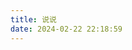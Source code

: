 ```yaml
---
title: 说说
date: 2024-02-22 22:18:59
---
```

<div id="qexot"></div>
<script src="https://cdn.jsdelivr.net/npm/qexo-static@1.6.0/hexo/talks.js"></script>
<link rel="stylesheet" href="https://cdn.jsdelivr.net/npm/qexo-static@1.6.0/hexo/talks.css">

<script>showQexoTalks("qexot", "https://qexo.jiuci.top", 5)</script>

